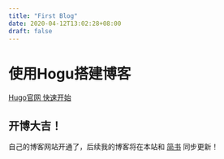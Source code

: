 ```yaml
---
title: "First Blog"
date: 2020-04-12T13:02:28+08:00
draft: false
---
```


# 使用Hogu搭建博客

[Hugo官网 快速开始](https://gohugo.io/getting-started/quick-start/)


## 开博大吉！
自己的博客网站开通了，后续我的博客将在本站和 [简书](https://www.jianshu.com/u/150c4ef48860) 同步更新！